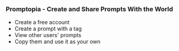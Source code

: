 ### Promptopia - Create and Share Prompts With the World
- Create a free account
- Create a prompt with a tag
- View other users' prompts
- Copy them and use it as your own